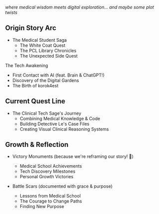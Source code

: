 *where medical wisdom meets digital exploration... and maybe some plot twists*

## Origin Story Arc
* The Medical Student Saga
  - The White Coat Quest
  - The PCL Library Chronicles
  - The Unexpected Side Quest

The Tech Awakening
- First Contact with AI (feat. Brain & ChatGPT!)
- Discovery of the Digital Gardens
- The Birth of korok4est

## Current Quest Line
* The Clinical Tech Sage's Journey
  - Combining Medical Knowledge & Code
  - Building Detective Le's Case Files
  - Creating Visual Clinical Reasoning Systems

## Growth & Reflection
* Victory Monuments (because we're reframing our story! 🥺)
  - Medical School Achievements
  - Tech Discovery Milestones
  - Personal Growth Victories

* Battle Scars (documented with grace & purpose)
  - Lessons from Medical School
  - The Courage to Change Paths
  - Finding New Purpose